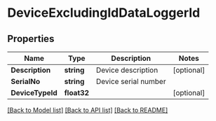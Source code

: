 # DeviceExcludingIdDataLoggerId

## Properties

Name | Type | Description | Notes
------------ | ------------- | ------------- | -------------
**Description** | **string** | Device description | [optional] 
**SerialNo** | **string** | Device serial number | 
**DeviceTypeId** | **float32** |  | [optional] 

[[Back to Model list]](../README.md#documentation-for-models) [[Back to API list]](../README.md#documentation-for-api-endpoints) [[Back to README]](../README.md)


